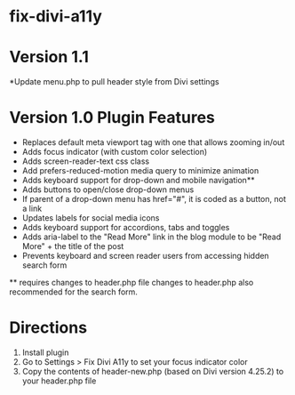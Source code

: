 # fix-divi-a11y

Version 1.1
=======================================
*Update menu.php to pull header style from Divi settings

Version 1.0 Plugin Features
=========================================
* Replaces default meta viewport tag with one that allows zooming in/out
* Adds focus indicator (with custom color selection)
* Adds screen-reader-text css class
* Add prefers-reduced-motion media query to minimize animation
* Adds keyboard support for drop-down and mobile navigation**
* Adds buttons to open/close drop-down menus
* If parent of a drop-down menu has href="#", it is coded as a button, not a link
* Updates labels for social media icons
* Adds keyboard support for accordions, tabs and toggles
* Adds aria-label to the "Read More" link in the blog module to be "Read More" + the title of the post
* Prevents keyboard and screen reader users from accessing hidden search form

** requires changes to header.php file
changes to header.php also recommended for the search form.


Directions
====================================================
1. Install plugin
2. Go to Settings > Fix Divi A11y to set your focus indicator color
3. Copy the contents of header-new.php (based on Divi version 4.25.2) to your header.php file
